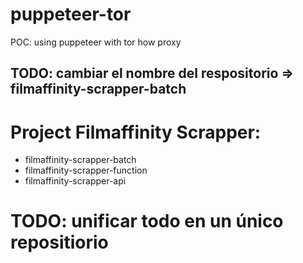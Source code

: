 # puppeteer-tor

POC: using puppeteer with tor how proxy

## TODO: cambiar el nombre del respositorio => filmaffinity-scrapper-batch

# Project Filmaffinity Scrapper:

- filmaffinity-scrapper-batch
- filmaffinity-scrapper-function
- filmaffinity-scrapper-api

# TODO: unificar todo en un único repositiorio
